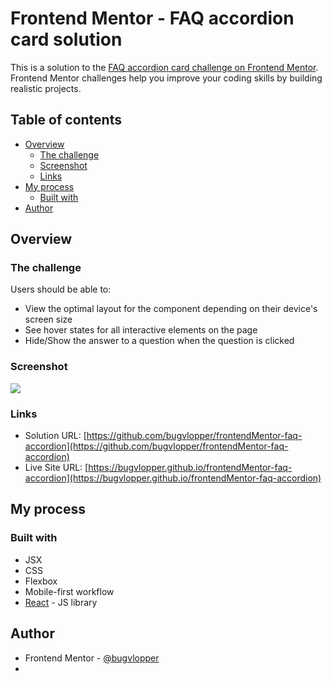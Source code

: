 # Frontend Mentor - FAQ accordion card solution

This is a solution to the [FAQ accordion card challenge on Frontend Mentor](https://www.frontendmentor.io/challenges/faq-accordion-card-XlyjD0Oam). Frontend Mentor challenges help you improve your coding skills by building realistic projects. 

## Table of contents

- [Overview](#overview)
  - [The challenge](#the-challenge)
  - [Screenshot](#screenshot)
  - [Links](#links)
- [My process](#my-process)
  - [Built with](#built-with)
- [Author](#author)

## Overview

### The challenge

Users should be able to:

- View the optimal layout for the component depending on their device's screen size
- See hover states for all interactive elements on the page
- Hide/Show the answer to a question when the question is clicked

### Screenshot

![](./Screenshot.jpg)


### Links

- Solution URL: [https://github.com/bugvlopper/frontendMentor-faq-accordion](https://github.com/bugvlopper/frontendMentor-faq-accordion)
- Live Site URL: [https://bugvlopper.github.io/frontendMentor-faq-accordion](https://bugvlopper.github.io/frontendMentor-faq-accordion)

## My process

### Built with

- JSX
- CSS
- Flexbox
- Mobile-first workflow
- [React](https://reactjs.org/) - JS library

## Author

- Frontend Mentor - [@bugvlopper](https://www.frontendmentor.io/profile/bugvlopper)
-

